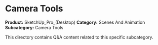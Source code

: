 # Camera Tools

**Product:** SketchUp_Pro_(Desktop)
**Category:** Scenes And Animation
**Subcategory:** Camera Tools

This directory contains Q&A content related to this specific subcategory.
